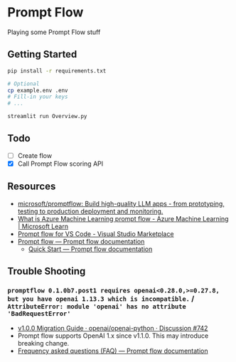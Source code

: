 # Prompt Flow

Playing some Prompt Flow stuff

## Getting Started

```bash
pip install -r requirements.txt
```

```bash
# Optional
cp example.env .env
# Fill-in your keys
# ...
```

```bash
streamlit run Overview.py
```

## Todo

- [ ] Create flow
- [X] Call Prompt Flow scoring API

## Resources

- [microsoft/promptflow: Build high-quality LLM apps - from prototyping, testing to production deployment and monitoring.](https://github.com/microsoft/promptflow)
- [What is Azure Machine Learning prompt flow - Azure Machine Learning | Microsoft Learn](https://learn.microsoft.com/en-us/azure/machine-learning/prompt-flow/overview-what-is-prompt-flow?view=azureml-api-2)
- [Prompt flow for VS Code - Visual Studio Marketplace](https://marketplace.visualstudio.com/items?itemName=prompt-flow.prompt-flow)
- [Prompt flow — Prompt flow documentation](https://microsoft.github.io/promptflow/)
    - [Quick Start — Prompt flow documentation](https://microsoft.github.io/promptflow/how-to-guides/quick-start.html)

## Trouble Shooting

### `promptflow 0.1.0b7.post1 requires openai<0.28.0,>=0.27.8, but you have openai 1.13.3 which is incompatible.` / `AttributeError: module 'openai' has no attribute 'BadRequestError'`

- [v1.0.0 Migration Guide · openai/openai-python · Discussion #742](https://github.com/openai/openai-python/discussions/742)
- Prompt flow supports OpenAI 1.x since v1.1.0. This may introduce breaking change.
- [Frequency asked questions (FAQ) — Prompt flow documentation](https://microsoft.github.io/promptflow/how-to-guides/faq.html#openai-1-x-support)
